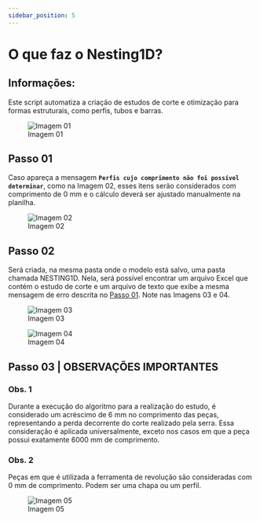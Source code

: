 ```yaml
---
sidebar_position: 5
---
```


# O que faz o Nesting1D?

## Informações:

Este script automatiza a criação de estudos de corte e otimização para formas estruturais, como perfis, tubos e barras.

<figure>
    <img src="/img/inventor/ilogic/o-que-faz-o-nesting-1d/img01.webp" alt="Imagem 01" />
    <figcaption>Imagem 01</figcaption>
</figure>

## Passo 01
Caso apareça a mensagem **``Perfis cujo comprimento não foi possível determinar``**, como na Imagem 02, esses itens serão considerados com comprimento de 0 mm e o cálculo deverá ser ajustado manualmente na planilha.

<figure>
    <img src="/img/inventor/ilogic/o-que-faz-o-nesting-1d/img02.webp" alt="Imagem 02" />
    <figcaption>Imagem 02</figcaption>
</figure>

## Passo 02
Será criada, na mesma pasta onde o modelo está salvo, uma pasta chamada NESTING1D. Nela, será possível encontrar um arquivo Excel que contém o estudo de corte e um arquivo de texto que exibe a mesma mensagem de erro descrita no <a href="#passo-01">Passo 01</a>. Note nas Imagens 03 e 04.

<figure>
    <img src="/img/inventor/ilogic/o-que-faz-o-nesting-1d/img03.webp" alt="Imagem 03" />
    <figcaption>Imagem 03</figcaption>
</figure>

<figure>
    <img src="/img/inventor/ilogic/o-que-faz-o-nesting-1d/img04.webp" alt="Imagem 04" />
    <figcaption>Imagem 04</figcaption>
</figure>

## Passo 03 | OBSERVAÇÕES IMPORTANTES

### Obs. 1
Durante a execução do algoritmo para a realização do estudo, é considerado um acréscimo de 6 mm no comprimento das peças, representando a perda decorrente do corte realizado pela serra. Essa consideração é aplicada universalmente, exceto nos casos em que a peça possui exatamente 6000 mm de comprimento.

### Obs. 2
Peças em que é utilizada a ferramenta de revolução são consideradas com 0 mm de comprimento. Podem ser uma chapa ou um perfil.

<figure>
    <img src="/img/inventor/ilogic/o-que-faz-o-nesting-1d/img05.webp" alt="Imagem 05" />
    <figcaption>Imagem 05</figcaption>
</figure>